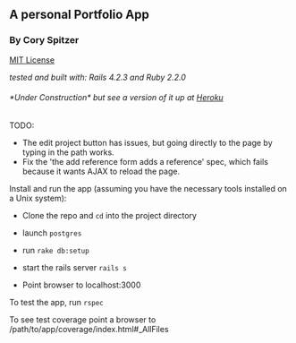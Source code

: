 ## A personal Portfolio App
### By Cory Spitzer

[MIT License](http://opensource.org/licenses/MIT)

*tested and built with: Rails 4.2.3 and Ruby 2.2.0*

###### \*Under Construction\* but see a version of it up at [Heroku](https://cory-spitzers-portfolio.herokuapp.com/)

TODO:
 * The edit project button has issues, but going directly to the page by
   typing in the path works.
 * Fix the 'the add reference form adds a reference' spec, which fails because
   it wants AJAX to reload the page.

Install and run the app (assuming you have the necessary tools installed on a
Unix system):

  * Clone the repo and `cd` into the project directory

  * launch `postgres`

  * run `rake db:setup`

  * start the rails server `rails s`

  * Point browser to localhost:3000


To test the app, run `rspec`

To see test coverage point a browser to
/path/to/app/coverage/index.html#_AllFiles
